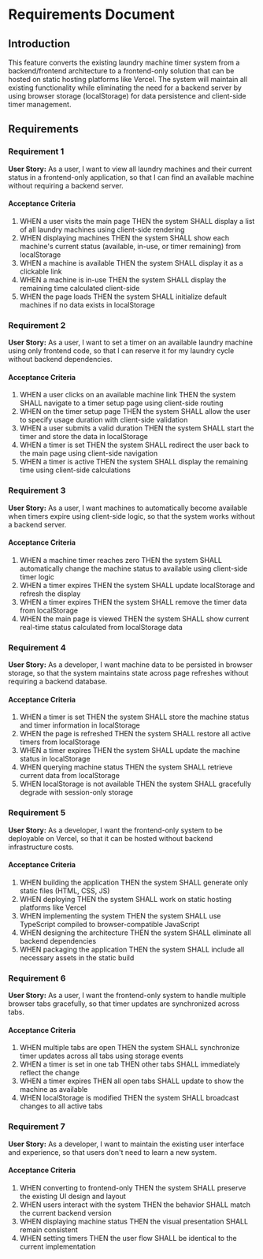 # Requirements Document

## Introduction

This feature converts the existing laundry machine timer system from a backend/frontend architecture to a frontend-only solution that can be hosted on static hosting platforms like Vercel. The system will maintain all existing functionality while eliminating the need for a backend server by using browser storage (localStorage) for data persistence and client-side timer management.

## Requirements

### Requirement 1

**User Story:** As a user, I want to view all laundry machines and their current status in a frontend-only application, so that I can find an available machine without requiring a backend server.

#### Acceptance Criteria

1. WHEN a user visits the main page THEN the system SHALL display a list of all laundry machines using client-side rendering
2. WHEN displaying machines THEN the system SHALL show each machine's current status (available, in-use, or timer remaining) from localStorage
3. WHEN a machine is available THEN the system SHALL display it as a clickable link
4. WHEN a machine is in-use THEN the system SHALL display the remaining time calculated client-side
5. WHEN the page loads THEN the system SHALL initialize default machines if no data exists in localStorage

### Requirement 2

**User Story:** As a user, I want to set a timer on an available laundry machine using only frontend code, so that I can reserve it for my laundry cycle without backend dependencies.

#### Acceptance Criteria

1. WHEN a user clicks on an available machine link THEN the system SHALL navigate to a timer setup page using client-side routing
2. WHEN on the timer setup page THEN the system SHALL allow the user to specify usage duration with client-side validation
3. WHEN a user submits a valid duration THEN the system SHALL start the timer and store the data in localStorage
4. WHEN a timer is set THEN the system SHALL redirect the user back to the main page using client-side navigation
5. WHEN a timer is active THEN the system SHALL display the remaining time using client-side calculations

### Requirement 3

**User Story:** As a user, I want machines to automatically become available when timers expire using client-side logic, so that the system works without a backend server.

#### Acceptance Criteria

1. WHEN a machine timer reaches zero THEN the system SHALL automatically change the machine status to available using client-side timer logic
2. WHEN a timer expires THEN the system SHALL update localStorage and refresh the display
3. WHEN a timer expires THEN the system SHALL remove the timer data from localStorage
4. WHEN the main page is viewed THEN the system SHALL show current real-time status calculated from localStorage data

### Requirement 4

**User Story:** As a developer, I want machine data to be persisted in browser storage, so that the system maintains state across page refreshes without requiring a backend database.

#### Acceptance Criteria

1. WHEN a timer is set THEN the system SHALL store the machine status and timer information in localStorage
2. WHEN the page is refreshed THEN the system SHALL restore all active timers from localStorage
3. WHEN a timer expires THEN the system SHALL update the machine status in localStorage
4. WHEN querying machine status THEN the system SHALL retrieve current data from localStorage
5. WHEN localStorage is not available THEN the system SHALL gracefully degrade with session-only storage

### Requirement 5

**User Story:** As a developer, I want the frontend-only system to be deployable on Vercel, so that it can be hosted without backend infrastructure costs.

#### Acceptance Criteria

1. WHEN building the application THEN the system SHALL generate only static files (HTML, CSS, JS)
2. WHEN deploying THEN the system SHALL work on static hosting platforms like Vercel
3. WHEN implementing the system THEN the system SHALL use TypeScript compiled to browser-compatible JavaScript
4. WHEN designing the architecture THEN the system SHALL eliminate all backend dependencies
5. WHEN packaging the application THEN the system SHALL include all necessary assets in the static build

### Requirement 6

**User Story:** As a user, I want the frontend-only system to handle multiple browser tabs gracefully, so that timer updates are synchronized across tabs.

#### Acceptance Criteria

1. WHEN multiple tabs are open THEN the system SHALL synchronize timer updates across all tabs using storage events
2. WHEN a timer is set in one tab THEN other tabs SHALL immediately reflect the change
3. WHEN a timer expires THEN all open tabs SHALL update to show the machine as available
4. WHEN localStorage is modified THEN the system SHALL broadcast changes to all active tabs

### Requirement 7

**User Story:** As a developer, I want to maintain the existing user interface and experience, so that users don't need to learn a new system.

#### Acceptance Criteria

1. WHEN converting to frontend-only THEN the system SHALL preserve the existing UI design and layout
2. WHEN users interact with the system THEN the behavior SHALL match the current backend version
3. WHEN displaying machine status THEN the visual presentation SHALL remain consistent
4. WHEN setting timers THEN the user flow SHALL be identical to the current implementation